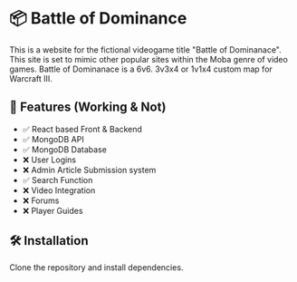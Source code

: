 # 📦 Battle of Dominance

This is a website for the fictional videogame title "Battle of Dominanace". This site is set to mimic other popular sites within the Moba genre of video games. Battle of Dominanace is a 6v6. 3v3x4 or 1v1x4 custom map for Warcraft III.

## 🚀 Features (Working & Not)

- ✅ React based Front & Backend
- ✅ MongoDB API
- ✅ MongoDB Database
- ❌ User Logins
- ❌ Admin Article Submission system
- ✅ Search Function
- ❌ Video Integration
- ❌ Forums
- ❌ Player Guides

## 🛠️ Installation

Clone the repository and install dependencies.

